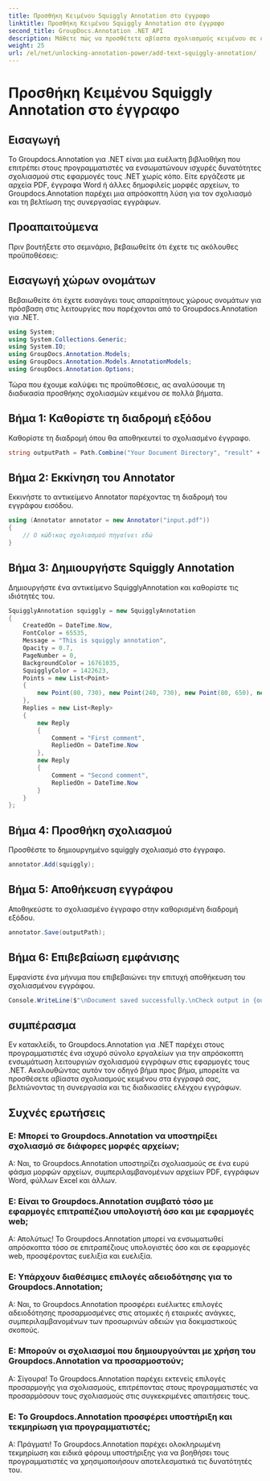 ```yaml
---
title: Προσθήκη Κειμένου Squiggly Annotation στο έγγραφο
linktitle: Προσθήκη Κειμένου Squiggly Annotation στο έγγραφο
second_title: GroupDocs.Annotation .NET API
description: Μάθετε πώς να προσθέτετε αβίαστα σχολιασμούς κειμένου σε έγγραφα χρησιμοποιώντας το Groupdocs.Annotation για .NET. Βελτιώστε τη συνεργασία και τις διαδικασίες αναθεώρησης εγγράφων.
weight: 25
url: /el/net/unlocking-annotation-power/add-text-squiggly-annotation/
---
```


# Προσθήκη Κειμένου Squiggly Annotation στο έγγραφο

## Εισαγωγή

Το Groupdocs.Annotation για .NET είναι μια ευέλικτη βιβλιοθήκη που επιτρέπει στους προγραμματιστές να ενσωματώνουν ισχυρές δυνατότητες σχολιασμού στις εφαρμογές τους .NET χωρίς κόπο. Είτε εργάζεστε με αρχεία PDF, έγγραφα Word ή άλλες δημοφιλείς μορφές αρχείων, το Groupdocs.Annotation παρέχει μια απρόσκοπτη λύση για τον σχολιασμό και τη βελτίωση της συνεργασίας εγγράφων.

## Προαπαιτούμενα

Πριν βουτήξετε στο σεμινάριο, βεβαιωθείτε ότι έχετε τις ακόλουθες προϋποθέσεις:

## Εισαγωγή χώρων ονομάτων

Βεβαιωθείτε ότι έχετε εισαγάγει τους απαραίτητους χώρους ονομάτων για πρόσβαση στις λειτουργίες που παρέχονται από το Groupdocs.Annotation για .NET.

```csharp
using System;
using System.Collections.Generic;
using System.IO;
using GroupDocs.Annotation.Models;
using GroupDocs.Annotation.Models.AnnotationModels;
using GroupDocs.Annotation.Options;
```

Τώρα που έχουμε καλύψει τις προϋποθέσεις, ας αναλύσουμε τη διαδικασία προσθήκης σχολιασμών κειμένου σε πολλά βήματα.

## Βήμα 1: Καθορίστε τη διαδρομή εξόδου

Καθορίστε τη διαδρομή όπου θα αποθηκευτεί το σχολιασμένο έγγραφο.

```csharp
string outputPath = Path.Combine("Your Document Directory", "result" + Path.GetExtension("input.pdf"));
```

## Βήμα 2: Εκκίνηση του Annotator

Εκκινήστε το αντικείμενο Annotator παρέχοντας τη διαδρομή του εγγράφου εισόδου.

```csharp
using (Annotator annotator = new Annotator("input.pdf"))
{
    // Ο κώδικας σχολιασμού πηγαίνει εδώ
}
```

## Βήμα 3: Δημιουργήστε Squiggly Annotation

Δημιουργήστε ένα αντικείμενο SquigglyAnnotation και καθορίστε τις ιδιότητές του.

```csharp
SquigglyAnnotation squiggly = new SquigglyAnnotation
{
    CreatedOn = DateTime.Now,
    FontColor = 65535,
    Message = "This is squiggly annotation",
    Opacity = 0.7,
    PageNumber = 0,
    BackgroundColor = 16761035,
    SquigglyColor = 1422623,
    Points = new List<Point>
    {
        new Point(80, 730), new Point(240, 730), new Point(80, 650), new Point(240, 650)
    },
    Replies = new List<Reply>
    {
        new Reply
        {
            Comment = "First comment",
            RepliedOn = DateTime.Now
        },
        new Reply
        {
            Comment = "Second comment",
            RepliedOn = DateTime.Now
        }
    }
};
```

## Βήμα 4: Προσθήκη σχολιασμού

Προσθέστε το δημιουργημένο squiggly σχολιασμό στο έγγραφο.

```csharp
annotator.Add(squiggly);
```

## Βήμα 5: Αποθήκευση εγγράφου

Αποθηκεύστε το σχολιασμένο έγγραφο στην καθορισμένη διαδρομή εξόδου.

```csharp
annotator.Save(outputPath);
```

## Βήμα 6: Επιβεβαίωση εμφάνισης

Εμφανίστε ένα μήνυμα που επιβεβαιώνει την επιτυχή αποθήκευση του σχολιασμένου εγγράφου.

```csharp
Console.WriteLine($"\nDocument saved successfully.\nCheck output in {outputPath}.");
```

## συμπέρασμα

Εν κατακλείδι, το Groupdocs.Annotation για .NET παρέχει στους προγραμματιστές ένα ισχυρό σύνολο εργαλείων για την απρόσκοπτη ενσωμάτωση λειτουργιών σχολιασμού εγγράφων στις εφαρμογές τους .NET. Ακολουθώντας αυτόν τον οδηγό βήμα προς βήμα, μπορείτε να προσθέσετε αβίαστα σχολιασμούς κειμένου στα έγγραφά σας, βελτιώνοντας τη συνεργασία και τις διαδικασίες ελέγχου εγγράφων.

## Συχνές ερωτήσεις

### Ε: Μπορεί το Groupdocs.Annotation να υποστηρίξει σχολιασμό σε διάφορες μορφές αρχείων;

Α: Ναι, το Groupdocs.Annotation υποστηρίζει σχολιασμούς σε ένα ευρύ φάσμα μορφών αρχείων, συμπεριλαμβανομένων αρχείων PDF, εγγράφων Word, φύλλων Excel και άλλων.

### Ε: Είναι το Groupdocs.Annotation συμβατό τόσο με εφαρμογές επιτραπέζιου υπολογιστή όσο και με εφαρμογές web;

Α: Απολύτως! Το Groupdocs.Annotation μπορεί να ενσωματωθεί απρόσκοπτα τόσο σε επιτραπέζιους υπολογιστές όσο και σε εφαρμογές web, προσφέροντας ευελιξία και ευελιξία.

### Ε: Υπάρχουν διαθέσιμες επιλογές αδειοδότησης για το Groupdocs.Annotation;

Α: Ναι, το Groupdocs.Annotation προσφέρει ευέλικτες επιλογές αδειοδότησης προσαρμοσμένες στις ατομικές ή εταιρικές ανάγκες, συμπεριλαμβανομένων των προσωρινών αδειών για δοκιμαστικούς σκοπούς.

### Ε: Μπορούν οι σχολιασμοί που δημιουργούνται με χρήση του Groupdocs.Annotation να προσαρμοστούν;

Α: Σίγουρα! Το Groupdocs.Annotation παρέχει εκτενείς επιλογές προσαρμογής για σχολιασμούς, επιτρέποντας στους προγραμματιστές να προσαρμόσουν τους σχολιασμούς στις συγκεκριμένες απαιτήσεις τους.

### Ε: Το Groupdocs.Annotation προσφέρει υποστήριξη και τεκμηρίωση για προγραμματιστές;

Α: Πράγματι! Το Groupdocs.Annotation παρέχει ολοκληρωμένη τεκμηρίωση και ειδικά φόρουμ υποστήριξης για να βοηθήσει τους προγραμματιστές να χρησιμοποιήσουν αποτελεσματικά τις δυνατότητές του.
